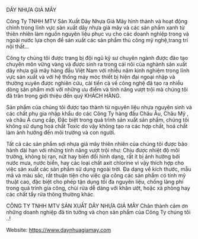 DÂY NHỰA GIẢ MÂY

Công Ty TNHH MTV Sản Xuất Dây Nhựa Giả Mây hình thành và hoạt động chính trong lĩnh vực sản xuất dây nhựa giả mây và các sản phẩm xanh từ thiên nhiên làm nguồn nguyên liệu phục vụ cho các doanh nghiệp trong và ngoài nước lựa chọn để sản xuất các sản phẩm thủ công mỹ nghệ,trang trí nội thất…

Công ty chúng tôi được trang bị đội ngũ kỹ sư chuyên ngành được đào tạo chuyên môn vững vàng và được sinh ra trong cái nôi của nghành sản xuất dây nhựa giả mây hàng đầu Việt Nam với nhiều năm kinh nghiệm trong lĩnh vực sản xuất và với hệ thống máy móc thiết bị hiện đại ngoại nhập và thường xuyên được nghiên cứu, cải tiến cả về công nghệ đã tạo ra nhiều dòng sản phẩm mới với những ưu điểm và tính năng vượt trội mà chúng tôi đã trân trọng giới thiệu đến quý KHÁCH HÀNG.

Sản phẩm của chúng tôi được tạo thành từ nguyên liệu nhựa nguyên sinh và các chất phụ gia nhập khẩu do các Công Ty hàng đầu Châu Âu, Châu Mỹ , và châu Á cung cấp, Đặc biệt trong quá trình sản xuất sản phẩm, chúng tôi không sử dụng hoá chất Toxic do vậy không tạo ra các hợp chất, hoá chất làm ảnh hưởng đến môi trường và con người.

Tất cả các sản phẩm sợi nhựa giả mây thiên nhiên của chúng tôi được bảo hành dài hạn với những tính năng vượt trội như: Chịu được nhiệt độ môi trường, không bị rạn, nứt hay biến đổi hình dạng, rất ít bị ảnh hưởng bởi nước mưa, nước biển, hay các loại chất axit chlorine vì vậy thích hợp cho việc sản xuất các sản phẩm sử dụng ngoài trời. Đa dạng về kích thước, mẫu mã và màu sắc, rất thuận tiện cho việc gia công các sản phẩm có tính mỹ thuật cao, đặc biệt cho phép tận dụng tối đa nguyên liệu, chống lãng phí trong quá trình gia công, chùi rửa dễ dàng với khăn ướt, hoặc xà phòng hay các chất tẩy rửa thông thường khác.

CÔNG TY TNHH MTV SẢN XUẤT DÂY NHỰA GIẢ MÂY Chân thành cảm ơn những doanh nghiệp đã tin tưởng và chọn sản phẩm của Công Ty chúng tôi ..!

Website: https://www.daynhuagiamay.com
